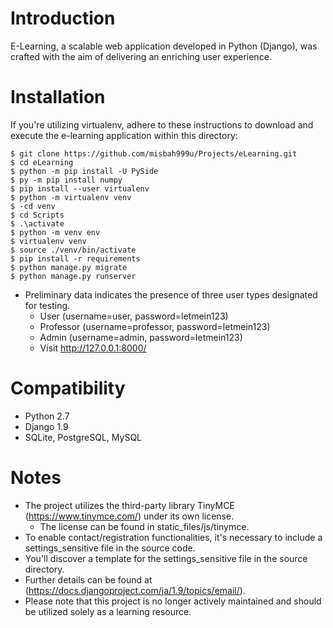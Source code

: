 ﻿# Introduction
E-Learning, a scalable web application developed in Python (Django), was crafted with the aim of delivering an enriching user experience.

# Installation
If you're utilizing virtualenv, adhere to these instructions to download and execute the e-learning application within this directory:

    $ git clone https://github.com/misbah999u/Projects/eLearning.git
    $ cd eLearning
    $ python -m pip install -U PySide
    $ py -m pip install numpy 
    $ pip install --user virtualenv
    $ python -m virtualenv venv
    $ -cd venv
    $ cd Scripts
    $ .\activate
    $ python -m venv env
    $ virtualenv venv
    $ source ./venv/bin/activate
    $ pip install -r requirements
    $ python manage.py migrate
    $ python manage.py runserver
* Preliminary data indicates the presence of three user types designated for testing.
    * User (username=user, password=letmein123)
    * Professor (username=professor, password=letmein123)
    * Admin (username=admin, password=letmein123)
    * Visit http://127.0.0.1:8000/

# Compatibility
* Python 2.7
* Django 1.9
* SQLite, PostgreSQL, MySQL

# Notes
* The project utilizes the third-party library TinyMCE (https://www.tinymce.com/) under its own license.
  * The license can be found in static_files/js/tinymce.
* To enable contact/registration functionalities, it's necessary to include a settings_sensitive file in the source code.
* You'll discover a template for the settings_sensitive file in the source directory.
* Further details can be found at (https://docs.djangoproject.com/ja/1.9/topics/email/).
* Please note that this project is no longer actively maintained and should be utilized solely as a learning resource.
